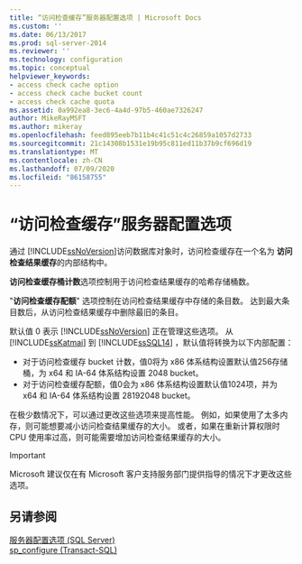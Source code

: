 ```yaml
---
title: “访问检查缓存”服务器配置选项 | Microsoft Docs
ms.custom: ''
ms.date: 06/13/2017
ms.prod: sql-server-2014
ms.reviewer: ''
ms.technology: configuration
ms.topic: conceptual
helpviewer_keywords:
- access check cache option
- access check cache bucket count
- access check cache quota
ms.assetid: 0a992ea8-3ec6-4a4d-97b5-460ae7326247
author: MikeRayMSFT
ms.author: mikeray
ms.openlocfilehash: feed895eeb7b11b4c41c51c4c26859a1057d2733
ms.sourcegitcommit: 21c14308b1531e19b95c811ed11b37b9cf696d19
ms.translationtype: MT
ms.contentlocale: zh-CN
ms.lasthandoff: 07/09/2020
ms.locfileid: "86158755"
---
```

# <a name="access-check-cache-server-configuration-options"></a>“访问检查缓存”服务器配置选项
通过 [!INCLUDE[ssNoVersion](../../includes/ssnoversion-md.md)]访问数据库对象时，访问检查缓存在一个名为 **访问检查结果缓存**的内部结构中。 
  
**访问检查缓存桶计数**选项控制用于访问检查结果缓存的哈希存储桶数。 

"**访问检查缓存配额**" 选项控制在访问检查结果缓存中存储的条目数。 达到最大条目数后，从访问检查结果缓存中删除最旧的条目。
  
默认值 0 表示 [!INCLUDE[ssNoVersion](../../includes/ssnoversion-md.md)] 正在管理这些选项。 从 [!INCLUDE[ssKatmai](../../includes/ssKatmai-md.md)] 到 [!INCLUDE[ssSQL14](../../includes/sssql14-md.md)] ，默认值将转换为以下内部配置：
-   对于访问检查缓存 bucket 计数，值0将为 x86 体系结构设置默认值256存储桶，为 x64 和 IA-64 体系结构设置 2048 bucket。
-   对于访问检查缓存配额，值0会为 x86 体系结构设置默认值1024项，并为 x64 和 IA-64 体系结构设置 28192048 bucket。

在极少数情况下，可以通过更改这些选项来提高性能。 例如，如果使用了太多内存，则可能想要减小访问检查结果缓存的大小。 或者，如果在重新计算权限时 CPU 使用率过高，则可能需要增加访问检查结果缓存的大小。

> [!IMPORTANT]
> Microsoft 建议仅在有 Microsoft 客户支持服务部门提供指导的情况下才更改这些选项。
  
## <a name="see-also"></a>另请参阅  
 [服务器配置选项 (SQL Server)](server-configuration-options-sql-server.md)   
 [sp_configure &#40;Transact-SQL&#41;](/sql/relational-databases/system-stored-procedures/sp-configure-transact-sql)  
  
  
